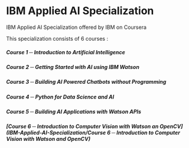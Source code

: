 # IBM Applied AI Specialization
IBM Applied AI Specialization offered by IBM on Coursera

This specialization consists of 6 courses :

##### Course 1 ─ Introduction to Artificial Intelligence
##### Course 2 ─ Getting Started with AI using IBM Watson
##### Course 3 ─ Building AI Powered Chatbots without Programming
##### Course 4 ─ Python for Data Science and AI
##### Course 5 ─ Building AI Applications with Watson APIs
##### [Course 6 ─ Introduction to Computer Vision with Watson an OpenCV](IBM-Applied-AI-Specialization/Course 6 ─ Introduction to Computer Vision with Watson and OpenCV)
